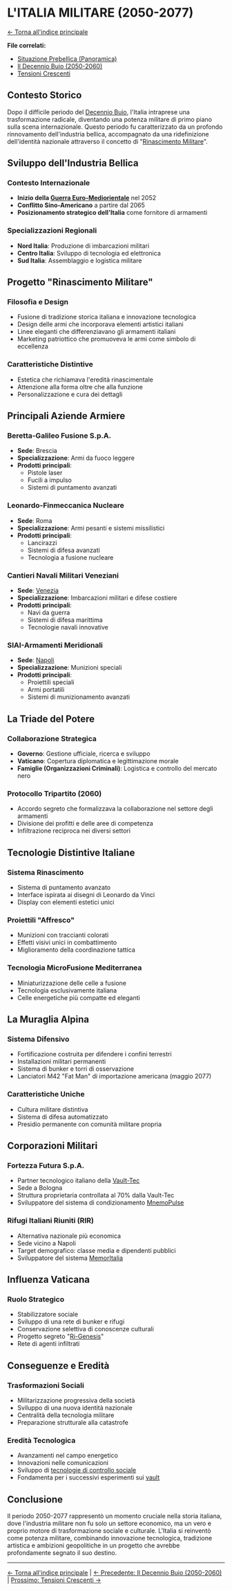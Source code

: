 # L'ITALIA MILITARE (2050-2077)

[← Torna all'indice principale](../01-Indice/01.0-indice-principale.md)

**File correlati:**
- [Situazione Prebellica (Panoramica)](../02-Storia/02.0-situazione-prebellica-panoramica.md)
- [Il Decennio Buio (2050-2060)](../02-Storia/02.2-decennio-buio.md)
- [Tensioni Crescenti](../02-Storia/02.4-tensioni-finali.md)

## Contesto Storico

Dopo il difficile periodo del [Decennio Buio](../02-Storia/02.2-decennio-buio.md), l'Italia intraprese una trasformazione radicale, diventando una potenza militare di primo piano sulla scena internazionale. Questo periodo fu caratterizzato da un profondo rinnovamento dell'industria bellica, accompagnato da una ridefinizione dell'identità nazionale attraverso il concetto di "[Rinascimento Militare](#progetto-rinascimento-militare)".

<a id="industria-bellica"></a>
## Sviluppo dell'Industria Bellica

### Contesto Internazionale
- **Inizio della [Guerra Euro-Mediorientale](../02-Storia/02.2-decennio-buio.md#guerra-euro-mediorientale)** nel 2052
- **Conflitto Sino-Americano** a partire dal 2065
- **Posizionamento strategico dell'Italia** come fornitore di armamenti

### Specializzazioni Regionali
- **Nord Italia**: Produzione di imbarcazioni militari
- **Centro Italia**: Sviluppo di tecnologia ed elettronica
- **Sud Italia**: Assemblaggio e logistica militare

<a id="progetto-rinascimento-militare"></a>
## Progetto "Rinascimento Militare"

### Filosofia e Design
- Fusione di tradizione storica italiana e innovazione tecnologica
- Design delle armi che incorporava elementi artistici italiani
- Linee eleganti che differenziavano gli armamenti italiani
- Marketing patriottico che promuoveva le armi come simbolo di eccellenza

### Caratteristiche Distintive
- Estetica che richiamava l'eredità rinascimentale
- Attenzione alla forma oltre che alla funzione
- Personalizzazione e cura dei dettagli

<a id="aziende-armiere"></a>
## Principali Aziende Armiere

### Beretta-Galileo Fusione S.p.A.
- **Sede**: Brescia
- **Specializzazione**: Armi da fuoco leggere
- **Prodotti principali**:
  - Pistole laser
  - Fucili a impulso
  - Sistemi di puntamento avanzati

### Leonardo-Finmeccanica Nucleare
- **Sede**: Roma
- **Specializzazione**: Armi pesanti e sistemi missilistici
- **Prodotti principali**:
  - Lancirazzi
  - Sistemi di difesa avanzati
  - Tecnologia a fusione nucleare

### Cantieri Navali Militari Veneziani
- **Sede**: [Venezia](../06-Luoghi/06.2-venezia.md)
- **Specializzazione**: Imbarcazioni militari e difese costiere
- **Prodotti principali**:
  - Navi da guerra
  - Sistemi di difesa marittima
  - Tecnologie navali innovative

### SIAI-Armamenti Meridionali
- **Sede**: [Napoli](../06-Luoghi/06.1-parthenope.md)
- **Specializzazione**: Munizioni speciali
- **Prodotti principali**:
  - Proiettili speciali
  - Armi portatili
  - Sistemi di munizionamento avanzati

<a id="triade-del-potere"></a>
## La Triade del Potere

### Collaborazione Strategica
- **Governo**: Gestione ufficiale, ricerca e sviluppo
- **Vaticano**: Copertura diplomatica e legittimazione morale
- **Famiglie (Organizzazioni Criminali)**: Logistica e controllo del mercato nero

<a id="protocollo-tripartito"></a>
### Protocollo Tripartito (2060)
- Accordo segreto che formalizzava la collaborazione nel settore degli armamenti
- Divisione dei profitti e delle aree di competenza
- Infiltrazione reciproca nei diversi settori

<a id="tecnologie-distintive-italiane"></a>
## Tecnologie Distintive Italiane

### Sistema Rinascimento
- Sistema di puntamento avanzato
- Interface ispirata ai disegni di Leonardo da Vinci
- Display con elementi estetici unici

### Proiettili "Affresco"
- Munizioni con traccianti colorati
- Effetti visivi unici in combattimento
- Miglioramento della coordinazione tattica

<a id="tecnologie-di-fusione"></a>
### Tecnologia MicroFusione Mediterranea
- Miniaturizzazione delle celle a fusione
- Tecnologia esclusivamente italiana
- Celle energetiche più compatte ed eleganti

<a id="muraglia-alpina"></a>
## La Muraglia Alpina

### Sistema Difensivo
- Fortificazione costruita per difendere i confini terrestri
- Installazioni militari permanenti
- Sistema di bunker e torri di osservazione
- Lanciatori M42 "Fat Man" di importazione americana (maggio 2077)

### Caratteristiche Uniche
- Cultura militare distintiva
- Sistema di difesa automatizzato
- Presidio permanente con comunità militare propria

<a id="corporazioni-militari"></a>
## Corporazioni Militari

<a id="fortezza-futura"></a>
### Fortezza Futura S.p.A.
- Partner tecnologico italiano della [Vault-Tec](../02-Storia/02.4-tensioni-finali.md#la-corsa-ai-vault)
- Sede a Bologna
- Struttura proprietaria controllata al 70% dalla Vault-Tec
- Sviluppatore del sistema di condizionamento [MnemoPulse](../09-Vault/09.4-controllo-mentale.md)

<a id="rifugi-italiani-riuniti"></a>
### Rifugi Italiani Riuniti (RIR)
- Alternativa nazionale più economica
- Sede vicino a Napoli
- Target demografico: classe media e dipendenti pubblici
- Sviluppatore del sistema [MemorItalia](../09-Vault/09.4-controllo-mentale.md)

<a id="influenza-vaticana"></a>
## Influenza Vaticana

### Ruolo Strategico
- Stabilizzatore sociale
- Sviluppo di una rete di bunker e rifugi
- Conservazione selettiva di conoscenze culturali
- Progetto segreto "[Ri-Genesis](../09-Vault/09.4-controllo-mentale.md#progetto-ri-genesis)"
- Rete di agenti infiltrati

## Conseguenze e Eredità

### Trasformazioni Sociali
- Militarizzazione progressiva della società
- Sviluppo di una nuova identità nazionale
- Centralità della tecnologia militare
- Preparazione strutturale alla catastrofe

### Eredità Tecnologica
- Avanzamenti nel campo energetico
- Innovazioni nelle comunicazioni
- Sviluppo di [tecnologie di controllo sociale](../09-Vault/09.4-controllo-mentale.md)
- Fondamenta per i successivi esperimenti sui [vault](../09-Vault/09.0-vault-panoramica.md)

## Conclusione

Il periodo 2050-2077 rappresentò un momento cruciale nella storia italiana, dove l'industria militare non fu solo un settore economico, ma un vero e proprio motore di trasformazione sociale e culturale. L'Italia si reinventò come potenza militare, combinando innovazione tecnologica, tradizione artistica e ambizioni geopolitiche in un progetto che avrebbe profondamente segnato il suo destino.

---

[← Torna all'indice principale](../01-Indice/01.0-indice-principale.md) | [← Precedente: Il Decennio Buio (2050-2060)](../02-Storia/02.2-decennio-buio.md) | [Prossimo: Tensioni Crescenti →](../02-Storia/02.4-tensioni-finali.md)
